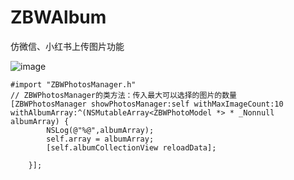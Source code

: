 # ZBWAlbum
仿微信、小红书上传图片功能

![image](https://github.com/izhangbowen/ZBWAlbum/blob/master/IMG_7406.PNG)

```
#import "ZBWPhotosManager.h"
// ZBWPhotosManager的类方法：传入最大可以选择的图片的数量
[ZBWPhotosManager showPhotosManager:self withMaxImageCount:10 withAlbumArray:^(NSMutableArray<ZBWPhotoModel *> * _Nonnull albumArray) {
        NSLog(@"%@",albumArray);
        self.array = albumArray;
        [self.albumCollectionView reloadData];
        
    }];
```
